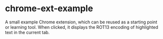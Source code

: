 # chrome-ext-example
A small example Chrome extension, which can be reused as a starting point or learning tool. When clicked, it displays the ROT13 encoding of highlighted text in the current tab.
